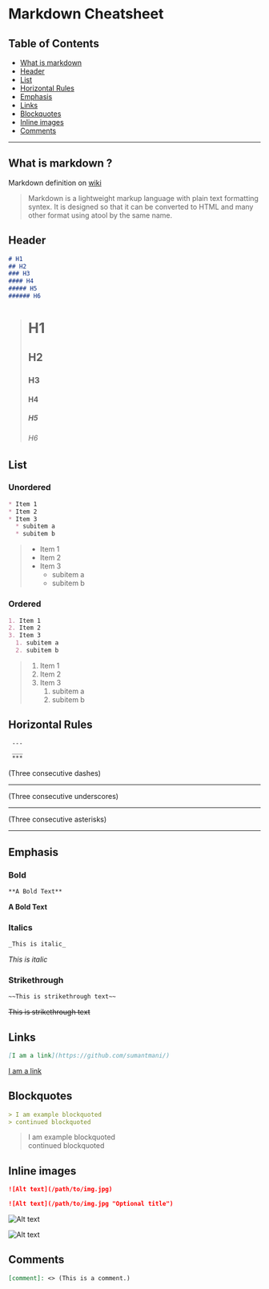 # Markdown Cheatsheet

## Table of Contents

- [What is markdown](#what-is-markdown)
- [Header](#header)
- [List](#list)
- [Horizontal Rules](#horizontal-rules)
- [Emphasis](#emphasis)
- [Links](#links)
- [Blockquotes](#blockquotes)
- [Inline images](#inline-images)
- [Comments](#comments)

---

## What is markdown ?

Markdown definition on [wiki](https://en.wikipedia.org/wiki/Markdown)
> Markdown is a lightweight markup language with plain text formatting syntex.
> It is designed so that it can be converted to HTML and many other format using atool by the same name.


## Header

```markdown
# H1
## H2
### H3
#### H4
##### H5
###### H6
```
> # H1
> ## H2
> ### H3
> #### H4
> ##### H5
> ###### H6

## List 

### Unordered 

```markdown
* Item 1
* Item 2
* Item 3
  * subitem a
  * subitem b
```
> * Item 1
> * Item 2
> * Item 3
>   * subitem a
>   * subitem b

### Ordered 
```markdown
1. Item 1
2. Item 2
3. Item 3
  1. subitem a
  2. subitem b
```
> 1. Item 1
> 2. Item 2
> 3. Item 3
>    1. subitem a
>    2. subitem b

## Horizontal Rules
```markdown
 ---
 ___
 *** 
 ```
 (Three consecutive dashes) 
 
 --- 
 (Three consecutive underscores) 
 
 ___
 (Three consecutive asterisks) 
 
 *** 

## Emphasis 
### Bold
```markdown
**A Bold Text**
```
**A Bold Text**

### Italics
```markdown
_This is italic_
```
_This is italic_

### Strikethrough
```markdown
~~This is strikethrough text~~
```
~~This is strikethrough text~~

## Links
```markdown
[I am a link](https://github.com/sumantmani/)
```
[I am a link](https://github.com/sumantmani/)

## Blockquotes
```markdown
> I am example blockquoted
> continued blockquoted
```
> I am example blockquoted  
> continued blockquoted

## Inline images
```markdown
![Alt text](/path/to/img.jpg)

![Alt text](/path/to/img.jpg "Optional title")
```
![Alt text](/path/to/img.jpg)

![Alt text](/path/to/img.jpg "Optional title")

## Comments
```markdown
[comment]: <> (This is a comment.)
```
[comment]: <> (This is a comment.)
